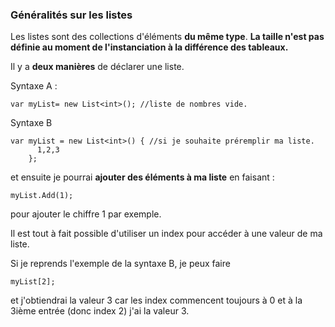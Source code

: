 ### Généralités sur les listes

Les listes sont des collections d'éléments **du même type**. **La taille n'est pas définie au moment de l'instanciation à la différence des tableaux.**

Il y a **deux manières** de déclarer une liste.

Syntaxe A :

```
var myList= new List<int>(); //liste de nombres vide.
```

Syntaxe B

```
var myList = new List<int>() { //si je souhaite préremplir ma liste.
      1,2,3
    };
```

et ensuite je pourrai **ajouter des éléments à ma liste** en faisant :

`myList.Add(1);`

pour ajouter le chiffre 1 par exemple.

Il est tout à fait possible d'utiliser un index pour accéder à une valeur de ma liste.

Si je reprends l'exemple de la syntaxe B, je peux faire

`myList[2];` 

et j'obtiendrai la valeur 3 car les index commencent toujours à 0 et à la 3ième entrée (donc index 2) j'ai la valeur 3.
